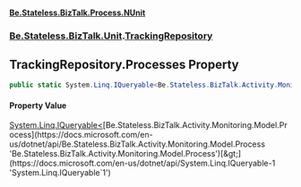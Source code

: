 #### [Be.Stateless.BizTalk.Process.NUnit](README.md 'README')
### [Be.Stateless.BizTalk.Unit](Be.Stateless.BizTalk.Unit.md 'Be.Stateless.BizTalk.Unit').[TrackingRepository](TrackingRepository.md 'Be.Stateless.BizTalk.Unit.TrackingRepository')

## TrackingRepository.Processes Property

```csharp
public static System.Linq.IQueryable<Be.Stateless.BizTalk.Activity.Monitoring.Model.Process> Processes { get; }
```

#### Property Value
[System.Linq.IQueryable&lt;](https://docs.microsoft.com/en-us/dotnet/api/System.Linq.IQueryable-1 'System.Linq.IQueryable`1')[Be.Stateless.BizTalk.Activity.Monitoring.Model.Process](https://docs.microsoft.com/en-us/dotnet/api/Be.Stateless.BizTalk.Activity.Monitoring.Model.Process 'Be.Stateless.BizTalk.Activity.Monitoring.Model.Process')[&gt;](https://docs.microsoft.com/en-us/dotnet/api/System.Linq.IQueryable-1 'System.Linq.IQueryable`1')